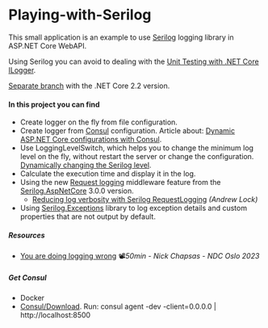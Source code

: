 # Playing-with-Serilog

This small application is an example to use [Serilog](https://github.com/serilog/serilog) logging library in ASP.NET Core WebAPI.

Using Serilog you can avoid to dealing with the [Unit Testing with .NET Core ILogger](https://codeburst.io/unit-testing-with-net-core-ilogger-t-e8c16c503a80).

[Separate branch](https://github.com/19balazs86/Playing-with-Serilog/tree/netcoreapp2.2) with the .NET Core 2.2 version.

#### In this project you can find

- Create logger on the fly from file configuration.
- Create logger from [Consul](https://www.consul.io) configuration. Article about: [Dynamic ASP.NET Core configurations with Consul](https://www.c-sharpcorner.com/article/dynamic-asp-net-core-configurations-with-consul-kv).
- Use LoggingLevelSwitch, which helps you to change the minimum log level on the fly, without restart the server or change the configuration. [Dynamically changing the Serilog level](https://nblumhardt.com/2014/10/dynamically-changing-the-serilog-level).
- Calculate the execution time and display it in the log.
- Using the new [Request logging](https://github.com/serilog/serilog-aspnetcore#request-logging-300-) middleware feature from the [Serilog.AspNetCore](https://github.com/serilog/serilog-aspnetcore) 3.0.0 version.
  - [Reducing log verbosity with Serilog RequestLogging](https://andrewlock.net/using-serilog-aspnetcore-in-asp-net-core-3-reducing-log-verbosity) *(Andrew Lock)*
- Using [Serilog.Exceptions](https://github.com/RehanSaeed/Serilog.Exceptions) library to log exception details and custom properties that are not output by default.

##### Resources

- [You are doing logging wrong](https://youtu.be/NlBjVJPkT6M) 📽*50min - Nick Chapsas - NDC Oslo 2023*

##### Get Consul

- Docker
- [Consul/Download](https://www.consul.io/downloads.html). Run: consul agent -dev -client=0.0.0.0 | http://localhost:8500
